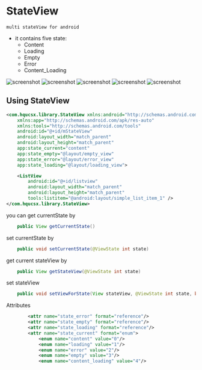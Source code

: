 # StateView
    multi stateView for android
* it contains five state:
    * Content
    * Loading
    * Empty
    * Error
    * Content_Loading
    
![screenshot](https://github.com/hqucsx/StateView/blob/master/art/content.png)
![screenshot](https://github.com/hqucsx/StateView/blob/master/art/loading.png)
![screenshot](https://github.com/hqucsx/StateView/blob/master/art/error.png)
![screenshot](https://github.com/hqucsx/StateView/blob/master/art/empty.png)
![screenshot](https://github.com/hqucsx/StateView/blob/master/art/content_loading.png)

## Using StateView

```xml
<com.hqucsx.library.StateView xmlns:android="http://schemas.android.com/apk/res/android"
    xmlns:app="http://schemas.android.com/apk/res-auto"
    xmlns:tools="http://schemas.android.com/tools"
    android:id="@+id/mStateView"
    android:layout_width="match_parent"
    android:layout_height="match_parent"
    app:state_current="content"
    app:state_empty="@layout/empty_view"
    app:state_error="@layout/error_view"
    app:state_loading="@layout/loading_view">

    <ListView
        android:id="@+id/listview"
        android:layout_width="match_parent"
        android:layout_height="match_parent"
        tools:listitem="@android:layout/simple_list_item_1" />
</com.hqucsx.library.StateView>
```
you can get currentState by
```java
    public View getCurrentState()
```
set currentState by
```java
    public void setCurrentState(@ViewState int state) 
```
get current stateView by
```java
    public View getStateView(@ViewState int state) 
```
set stateView 
```java
    public void setViewForState(View stateView, @ViewState int state, boolean switchToState)
````



Attributes

```xml
        <attr name="state_error" format="reference"/>
        <attr name="state_empty" format="reference"/>
        <attr name="state_loading" format="reference"/>
        <attr name="state_current" format="enum">
            <enum name="content" value="0"/>
            <enum name="loading" value="1"/>
            <enum name="error" value="2"/>
            <enum name="empty" value="3"/>
            <enum name="content_loading" value="4"/>
```